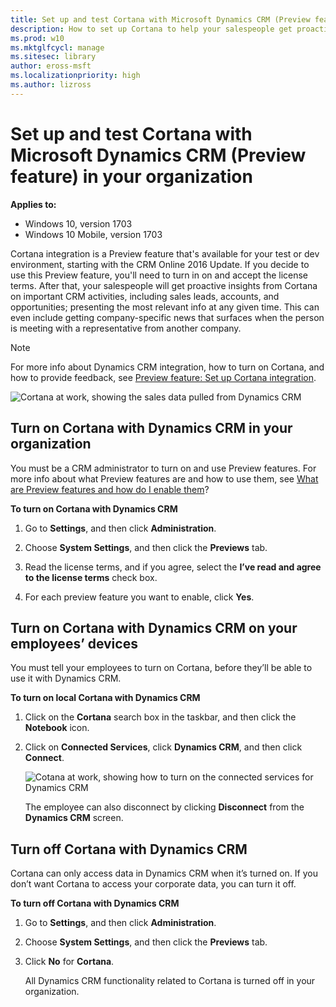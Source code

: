 ```yaml
---
title: Set up and test Cortana with Microsoft Dynamics CRM (Preview feature) in your organization (Windows 10)
description: How to set up Cortana to help your salespeople get proactive insights on important CRM activities, including sales leads, accounts, and opportunities; presenting the most relevant info at any given time.
ms.prod: w10
ms.mktglfcycl: manage
ms.sitesec: library
author: eross-msft
ms.localizationpriority: high
ms.author: lizross
---
```


# Set up and test Cortana with Microsoft Dynamics CRM (Preview feature) in your organization
**Applies to:**

-   Windows 10, version 1703
-   Windows 10 Mobile, version 1703

Cortana integration is a Preview feature that's available for your test or dev environment, starting with the CRM Online 2016 Update. If you decide to use this Preview feature, you'll need to turn in on and accept the license terms. After that, your salespeople will get proactive insights from Cortana on important CRM activities, including sales leads, accounts, and opportunities; presenting the most relevant info at any given time. This can even include getting company-specific news that surfaces when the person is meeting with a representative from another company.

>[!NOTE]
>For more info about Dynamics CRM integration, how to turn on Cortana, and how to provide feedback, see [Preview feature: Set up Cortana integration](http://go.microsoft.com/fwlink/p/?LinkId=746819).

![Cortana at work, showing the sales data pulled from Dynamics CRM](../images/cortana-crm-screen.png)

## Turn on Cortana with Dynamics CRM in your organization
You must be a CRM administrator to turn on and use Preview features. For more info about what Preview features are and how to use them, see [What are Preview features and how do I enable them](http://go.microsoft.com/fwlink/p/?LinkId=746817)?

**To turn on Cortana with Dynamics CRM**

1.	Go to **Settings**, and then click **Administration**.

2.	Choose **System Settings**, and then click the **Previews** tab.

3.	Read the license terms, and if you agree, select the **I’ve read and agree to the license terms** check box.

4.	For each preview feature you want to enable, click **Yes**.

## Turn on Cortana with Dynamics CRM on your employees’ devices
You must tell your employees to turn on Cortana, before they’ll be able to use it with Dynamics CRM.

**To turn on local Cortana with Dynamics CRM**

1.	Click on the **Cortana** search box in the taskbar, and then click the **Notebook** icon.

2.	Click on **Connected Services**, click **Dynamics CRM**, and then click **Connect**.

    ![Cotana at work, showing how to turn on the connected services for Dynamics CRM](../images/cortana-connect-crm.png)
 	 
    The employee can also disconnect by clicking **Disconnect** from the **Dynamics CRM** screen.

## Turn off Cortana with Dynamics CRM
Cortana can only access data in Dynamics CRM when it’s turned on. If you don’t want Cortana to access your corporate data, you can turn it off.

**To turn off Cortana with Dynamics CRM**
1.	Go to **Settings**, and then click **Administration**.

2.	Choose **System Settings**, and then click the **Previews** tab.

3.	Click **No** for **Cortana**.

    All Dynamics CRM functionality related to Cortana is turned off in your organization.